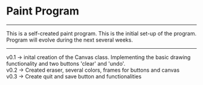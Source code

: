 # Paint Program

---
This is a self-created paint program. This is the initial set-up of the program. 
Program will evolve during the next several weeks.

---
v0.1 -> inital creation of the Canvas class. Implementing the basic drawing functionality and two buttons 'clear' and 'undo'.\
v0.2 -> Created eraser, several colors, frames for buttons and canvas\
v0.3 -> Create quit and save button and functionalities